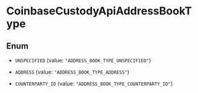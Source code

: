
# CoinbaseCustodyApiAddressBookType

## Enum


* `UNSPECIFIED` (value: `"ADDRESS_BOOK_TYPE_UNSPECIFIED"`)

* `ADDRESS` (value: `"ADDRESS_BOOK_TYPE_ADDRESS"`)

* `COUNTERPARTY_ID` (value: `"ADDRESS_BOOK_TYPE_COUNTERPARTY_ID"`)



